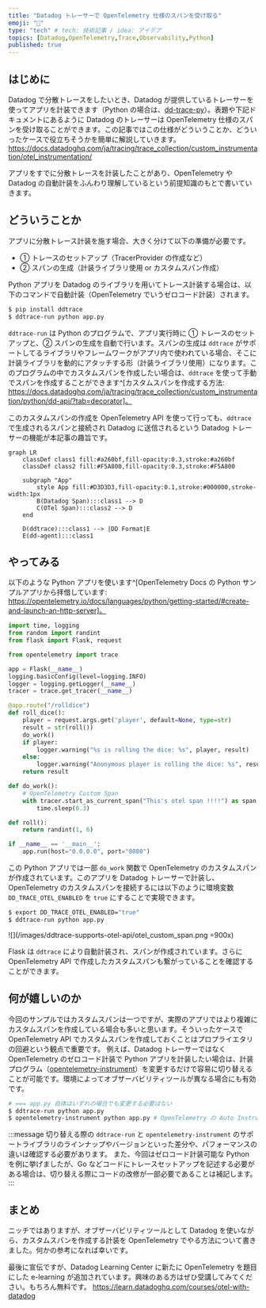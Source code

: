 ```yaml
---
title: "Datadog トレーサーで OpenTelemetry 仕様のスパンを受け取る"
emoji: "🔭"
type: "tech" # tech: 技術記事 / idea: アイデア
topics: [Datadog,OpenTelemetry,Trace,Observability,Python]
published: true
---
```


## はじめに
Datadog で分散トレースをしたいとき、Datadog が提供しているトレーサーを使ってアプリを計装できます（Python の場合は、[dd-trace-py](https://github.com/DataDog/dd-trace-py)）。表題や下記ドキュメントにあるように Datadog のトレーサーは OpenTelemetry 仕様のスパンを受け取ることができます。この記事ではこの仕様がどういうことか、どういったケースで役立ちそうかを簡単に解説していきます。
https://docs.datadoghq.com/ja/tracing/trace_collection/custom_instrumentation/otel_instrumentation/

アプリをすでに分散トレースを計装したことがあり、OpenTelemetry や Datadog の自動計装をふんわり理解しているという前提知識のもとで書いていきます。

## どういうことか
アプリに分散トレース計装を施す場合、大きく分けて以下の準備が必要です。
- ① トレースのセットアップ（TracerProvider の作成など）
- ② スパンの生成（計装ライブラリ使用 or カスタムスパン作成）

Python アプリを Datadog のライブラリを用いてトレース計装する場合は、以下のコマンドで自動計装（OpenTelemetry でいうゼロコード計装）されます。
```sh
$ pip install ddtrace
$ ddtrace-run python app.py
```
`ddtrace-run` は Python のプログラムで、アプリ実行時に ① トレースのセットアップと、② スパンの生成を自動で行います。スパンの生成は `ddtrace` がサポートしてるライブラリやフレームワークがアプリ内で使われている場合、そこに計装ライブラリを動的にアタッチする形（計装ライブラリ使用）になります。このプログラムの中でカスタムスパンを作成したい場合は、`ddtrace` を使って手動でスパンを作成することができます^[カスタムスパンを作成する方法: https://docs.datadoghq.com/ja/tracing/trace_collection/custom_instrumentation/python/dd-api/?tab=decorator]。

このカスタムスパンの作成を OpenTelemetry API を使って行っても、`ddtrace` で生成されるスパンと接続され Datadog に送信されるという Datadog トレーサーの機能が本記事の趣旨です。

```mermaid
graph LR
    classDef class1 fill:#a260bf,fill-opacity:0.3,stroke:#a260bf
    classDef class2 fill:#F5A800,fill-opacity:0.3,stroke:#F5A800

    subgraph "App"
        style App fill:#D3D3D3,fill-opacity:0.1,stroke:#000000,stroke-width:1px
        B(Datadog Span):::class1 --> D
        C(OTel Span):::class2 --> D
    end
    
    D(ddtrace):::class1 --> |DD Format|E
    E(dd-agent):::class1
```

## やってみる
以下のような Python アプリを使います^[OpenTelemetry Docs の Python サンプルアプリから拝借しています: https://opentelemetry.io/docs/languages/python/getting-started/#create-and-launch-an-http-server]。
```python:app.py
import time, logging
from random import randint
from flask import Flask, request

from opentelemetry import trace

app = Flask(__name__)
logging.basicConfig(level=logging.INFO)
logger = logging.getLogger(__name__)
tracer = trace.get_tracer(__name__)

@app.route("/rolldice")
def roll_dice():
    player = request.args.get('player', default=None, type=str)
    result = str(roll())
    do_work()
    if player:
        logger.warning("%s is rolling the dice: %s", player, result)
    else:
        logger.warning("Anonymous player is rolling the dice: %s", result)
    return result

def do_work():
    # OpenTelemetry Custom Span
    with tracer.start_as_current_span("This's otel span !!!!") as span:
        time.sleep(0.3)

def roll():
    return randint(1, 6)

if __name__ == '__main__':
    app.run(host="0.0.0.0", port="8080")
```

この Python アプリでは一部 `do_work` 関数で OpenTelemetry のカスタムスパンが作成されています。このアプリを Datadog トレーサーで計装し、OpenTelemetry のカスタムスパンを接続するには以下のように環境変数 `DD_TRACE_OTEL_ENABLED` を `true` にすることで実現できます。
```sh
$ export DD_TRACE_OTEL_ENABLED="true"
$ ddtrace-run python app.py
```

![](/images/ddtrace-supports-otel-api/otel_custom_span.png =900x)

Flask は `ddtrace` により自動計装され、スパンが作成されています。さらに OpenTelemetry API で作成したカスタムスパンも繋がっていることを確認することができます。

## 何が嬉しいのか
今回のサンプルではカスタムスパンは一つですが、実際のアプリではより複雑にカスタムスパンを作成している場合も多いと思います。そういったケースで OpenTelemetry API でカスタムスパンを作成しておくことはプロプライエタリの回避という観点で重要です。
例えば、Datadog トレーサーではなく OpenTelemetry のゼロコード計装で Python アプリを計装したい場合は、計装プログラム（[opentelemetry-instrument](https://opentelemetry.io/docs/zero-code/python/#configuring-the-agent)）を変更するだけで容易に切り替えることが可能です。環境によってオブザーバビリティツールが異なる場合にも有効です。
```sh
# === app.py 自体はいずれの場合でも変更する必要はない
$ ddtrace-run python app.py
$ opentelemetry-instrument python app.py # OpenTelemetry の Auto Instrumentation ツールを使用
```
:::message
切り替える際の `ddtrace-run` と `opentelemetry-instrument` のサポートライブラリのラインナップやバージョンといった差分や、パフォーマンスの違いは確認する必要があります。
また、今回はゼロコード計装可能な Python を例に挙げましたが、Go などコードにトレースセットアップを記述する必要がある場合は、切り替える際にコードの改修が一部必要であることは補記します。
:::

## まとめ
ニッチではありますが、オブザーバビリティツールとして Datadog を使いながら、カスタムスパンを作成する計装を OpenTelemetry でやる方法について書きました。何かの参考になれば幸いです。

最後に宣伝ですが、Datadog Learning Center に新たに OpenTelemetry を題目にした e-learning が追加されています。興味のある方はぜひ受講してみてください。もちろん無料です。
https://learn.datadoghq.com/courses/otel-with-datadog